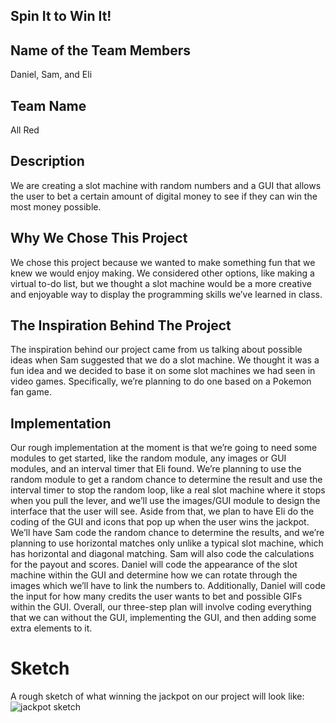 ## Spin It to Win It!

## Name of the Team Members
Daniel, Sam, and Eli

## Team Name
All Red

## Description
We are creating a slot machine with random numbers and a GUI that allows the user to bet a certain amount of digital money to see if they can win the most money possible.

## Why We Chose This Project
We chose this project because we wanted to make something fun that we knew we would enjoy making. We considered other options, like making a virtual to-do list, but we thought a slot machine would be a more creative and enjoyable way to display the programming skills we’ve learned in class.

## The Inspiration Behind The Project
The inspiration behind our project came from us talking about possible ideas when Sam suggested that we do a slot machine. We thought it was a fun idea and we decided to base it on some slot machines we had seen in video games. Specifically, we’re planning to do one based on a Pokemon fan game.

## Implementation
Our rough implementation at the moment is that we’re going to need some modules to get started, like the random module, any images or GUI modules, and an interval timer that Eli found. We’re planning to use the random module to get a random chance to determine the result and use the interval timer to stop the random loop, like a real slot machine where it stops when you pull the lever, and we’ll use the images/GUI module to design the interface that the user will see. Aside from that, we plan to have Eli do the coding of the GUI and icons that pop up when the user wins the jackpot. We’ll have Sam code the random chance to determine the results, and we’re planning to use horizontal matches only unlike a typical slot machine, which has horizontal and diagonal matching. Sam will also code the calculations for the payout and scores. Daniel will code the appearance of the slot machine within the GUI and determine how we can rotate through the images which we’ll have to link the numbers to. Additionally, Daniel will code the input for how many credits the user wants to bet and possible GIFs within the GUI. Overall, our three-step plan will involve coding everything that we can without the GUI, implementing the GUI, and then adding some extra elements to it.

# Sketch
A rough sketch of what winning the jackpot on our project will look like:
![jackpot sketch](https://github.com/mac-comp123-s24-alhashim/project-03-daniel-sam-eli-final-project/assets/156964981/ddc582b9-d5f0-46f5-8c5b-a832b3dd9489)
